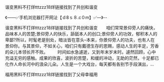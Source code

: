 谐变黑料不打烊tttzzz18烊链接找到了共创和谐变

《——✅手机浏览器打开网沚【ｄ8ｓ８.c０m】✅—》--

谐变黑料不打烊tttzzz18烊链接找到了共创和谐变　　咱们常常景仰旁人的痛快，品味本人的苦楚;景仰旁人的快乐，舔舐本人的创口;景仰旁人的功效，郁积本人的卑鄙?所以，时髦老是别处，暗淡皆在意头–本来，你景仰旁人的功夫，也有人在景仰你。与其景仰，不如关心，咱们只有戴德生存的恩赐，感动人生的丰足，芳香的朵儿本领长开不败。
　　时间如水急遽逝，又到年末岁末时。遽然回顾，心中充溢无穷的感触。成果的欣喜，波折的苦楚，和缓的冲动，无助的茫然，十足都已化作人命长河中的浪朵儿朵。人生是一个大戏台，每天都有各别节手段演出，...





福用黑料不打烊tttzzz18烊链接找到了父母幸福用
